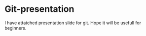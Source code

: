 # Git-presentation
I have attatched presentation slide for git. Hope it will be usefull for beginners.
